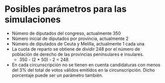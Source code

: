 # Posibles parámetros para las simulaciones

* Número de diputados del congreso, actualmente 350
* Número inicial de diputados por provincia, actualmente 2
* Número de diputados de Ceuta y Melilla, actualmente 1 cada una
* La cuota de reparto se obtiene de dividir 248 por el número de población de derecho de las
provincias penínsulares e insulares. 
	* 350 - (2 * 50) - 2  = 248
* En cada circunscripción no se tienen en cuenta candidaturas con menos del 3% del total de votos 
válidos emitidos en la circunscripción. Dicho porcentaje puede ser un parámetro también.
 
